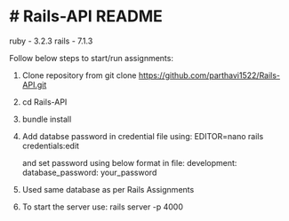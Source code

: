 # # Rails-API README

ruby - 3.2.3
rails - 7.1.3

Follow below steps to start/run assignments:
1. Clone repository from git clone https://github.com/parthavi1522/Rails-API.git

2. cd Rails-API

3. bundle install

4. Add databse password in credential file using:
   EDITOR=nano rails credentials:edit

   and set password using below format in file:
   development:
     database_password: your_password

5. Used same database as per Rails Assignments

6. To start the server use:
   rails server -p 4000
